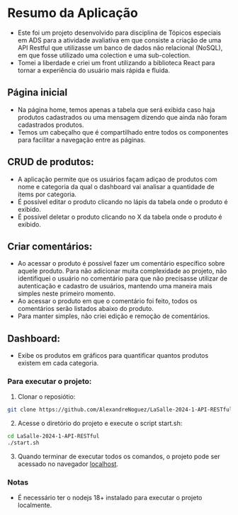 # Resumo da Aplicação
- Este foi um projeto desenvolvido para disciplina de Tópicos especiais em ADS para a atividade avaliativa em que consiste a criação de uma API Restful que utilizasse um banco de dados não relacional (NoSQL), em que fosse utilizado uma colection e uma sub-colection.
- Tomei a liberdade e criei um front utilizando a biblioteca React para tornar a experiência do usuário mais rápida e fluida.

## Página inicial
- Na página home, temos apenas a tabela que será exibida caso haja produtos cadastrados ou uma mensagem dizendo que ainda não foram cadastrados produtos.
- Temos um cabeçalho que é compartilhado entre todos os componentes para facilitar a navegação entre as páginas.

## CRUD de produtos:
- A aplicação permite que os usuários façam adiçao de produtos com nome e categoria da qual o dashboard vai analisar a quantidade de items por categoria.
- É possível editar o produto clicando no lápis da tabela onde o produto é exibido.
- É possível deletar o produto clicando no X da tabela onde o produto é exibido.

## Criar comentários:
- Ao acessar o produto é possível fazer um comentário específico sobre aquele produto. Para não adicionar muita complexidade ao projeto, não identifiquei o usuário no comentário para que não precisasse utilizar de autenticação e cadastro de usuários, mantendo uma maneira mais simples neste primeiro momento.
- Ao acessar o produto em que o comentário foi feito, todos os comentários serão listados abaixo do produto.
- Para manter simples, não criei edição e remoção de comentários.

## Dashboard:
- Exibe os produtos em gráficos para quantificar quantos produtos existem em cada categoria.

### Para executar o projeto:
1. Clonar o reposiótio: 
```bash 
git clone https://github.com/AlexandreNoguez/LaSalle-2024-1-API-RESTful
```

2. Acesse o diretório do projeto e execute o script start.sh:
```bash
cd LaSalle-2024-1-API-RESTful
./start.sh
```

3. Quando terminar de executar todos os comandos, o projeto pode ser acessado no navegador <a href="http://localhost:5173">localhost</a>.

### Notas
- É necessário ter o nodejs 18+ instalado para executar o projeto localmente.